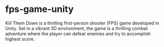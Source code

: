 # fps-game-unity
Kill Them Down is a thrilling first-person shooter (FPS) game developed in Unity. Set in a vibrant 3D environment, the game is a thrilling combat adventure where the player can defeat enemies and try to accomplish highest score. 

